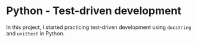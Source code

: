# Python - Test-driven development

In this project, I started practicing test-driven development using `docstring`
and `unittest` in Python.
